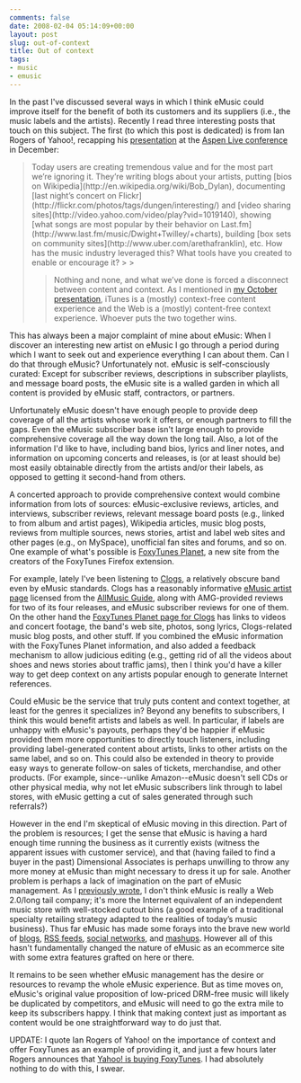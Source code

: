 ```yaml
---
comments: false
date: 2008-02-04 05:14:09+00:00
layout: post
slug: out-of-context
title: Out of context
tags:
- music
- emusic
---
```


In the past I've discussed several ways in which I think eMusic could improve itself for the benefit of both its customers and its suppliers (i.e., the music labels and the artists). Recently I read three interesting posts that touch on this subject. The first (to which this post is dedicated) is from Ian Rogers of Yahoo!, recapping his [presentation](http://www.fistfulayen.com/blog/?p=147) at the [Aspen Live conference](http://www.aspenlive.net/) in December:





<blockquote>Today users are creating tremendous value and for the most part we’re ignoring it. They’re writing blogs about your artists, putting [bios on Wikipedia](http://en.wikipedia.org/wiki/Bob_Dylan), documenting [last night’s concert on Flickr](http://flickr.com/photos/tags/dungen/interesting/) and [video sharing sites](http://video.yahoo.com/video/play?vid=1019140), showing [what songs are most popular by their behavior on Last.fm](http://www.last.fm/music/Dwight+Twilley/+charts), building [box sets on community sites](http://www.uber.com/arethafranklin), etc. How has the music industry leveraged this? What tools have you created to enable or encourage it?
> 
> 

> 
> Nothing and none, and what we’ve done is forced a disconnect between content and context. As I mentioned in [my October presentation](http://www.fistfulayen.com/blog/?p=127), iTunes is a (mostly) context-free content experience and the Web is a (mostly) content-free context experience. Whoever puts the two together wins.
> 
> </blockquote>





This has always been a major complaint of mine about eMusic: When I discover an interesting new artist on eMusic I go through a period during which I want to seek out and experience everything I can about them. Can I do that through eMusic? Unfortunately not. eMusic is self-consciously curated: Except for subscriber reviews, descriptions in subscriber playlists, and message board posts, the eMusic site is a walled garden in which all content is provided by eMusic staff, contractors, or partners.




Unfortunately eMusic doesn't have enough people to provide deep coverage of all the artists whose work it offers, or enough partners to fill the gaps. Even the eMusic subscriber base isn't large enough to provide comprehensive coverage all the way down the long tail. Also, a lot of the information I'd like to have, including band bios, lyrics and liner notes, and information on upcoming concerts and releases, is (or at least should be) most easily obtainable directly from the artists and/or their labels, as opposed to getting it second-hand from others.





A concerted approach to provide comprehensive context would combine information from lots of sources: eMusic-exclusive reviews, articles, and interviews, subscriber reviews, relevant message board posts (e.g., linked to from album and artist pages), Wikipedia articles, music blog posts, reviews from multiple sources, news stories, artist and label web sites and other pages (e.g., on MySpace), unofficial fan sites and forums, and so on. One example of what's possible is [FoxyTunes Planet](http://www.foxytunes.com/planet), a new site from the creators of the FoxyTunes Firefox extension.



For example, lately I've been listening to [Clogs](http://en.wikipedia.org/wiki/Clogs_%28band%29), a relatively obscure band even by eMusic standards. Clogs has a reasonably informative [eMusic artist page](http://www.emusic.com/artist/Clogs-MP3-Download/11648841.html) licensed from the [AllMusic Guide](http://www.allmusic.com/cg/amg.dll?p=amg&sql=32:amg/info_pages/a_about.html), along with AMG-provided reviews for two of its four releases, and eMusic subscriber reviews for one of them. On the other hand the [FoxyTunes Planet page for Clogs](http://www.foxytunes.com/artist/clogs) has links to videos and concert footage, the band's web site, photos, song lyrics, Clogs-related music blog posts, and other stuff. If you combined the eMusic information with the FoxyTunes Planet information, and also added a feedback mechanism to allow judicious editing (e.g., getting rid of all the videos about shoes and news stories about traffic jams), then I think you'd have a killer way to get deep context on any artists popular enough to generate Internet references.





Could eMusic be the service that truly puts content and context together, at least for the genres it specializes in? Beyond any benefits to subscribers, I think this would benefit artists and labels as well. In particular, if labels are unhappy with eMusic's payouts, perhaps they'd be happier if eMusic provided them more opportunities to directly touch listeners, including providing label-generated content about artists, links to other artists on the same label, and so on. This could also be extended in theory to provide easy ways to generate follow-on sales of tickets, merchandise, and other products. (For example, since--unlike Amazon--eMusic doesn't sell CDs or other physical media, why not let eMusic subscribers link through to label stores, with eMusic getting a cut of sales generated through such referrals?)





However in the end I'm skeptical of eMusic moving in this direction. Part of the problem is resources; I get the sense that eMusic is having a hard enough time running the business as it currently exists (witness the apparent issues with customer service), and that (having failed to find a buyer in the past) Dimensional Associates is perhaps unwilling to throw any more money at eMusic than might necessary to dress it up for sale. Another problem is perhaps a lack of imagination on the part of eMusic management. As I [previously wrote](http://swindleeeee.com/2006/09/13/off-with-its-head-emusic-and-the-long-tail/), I don't think eMusic is really a Web 2.0/long tail company; it's more the Internet equivalent of an independent music store with well-stocked cutout bins (a good example of a traditional specialty retailing strategy adapted to the realities of today’s music business). Thus far eMusic has made some forays into the brave new world of [blogs](http://17dots.com/), [RSS feeds](http://www.emusic.com/about/pr/pr20050831.html), [social networks](http://www.emusic.com/about/pr/pr20040922c.html), and [mashups](http://radio.emusic.com/). However all of this hasn't fundamentally changed the nature of eMusic as an ecommerce site with some extra features grafted on here or there.





It remains to be seen whether eMusic management has the desire or resources to revamp the whole eMusic experience. But as time moves on, eMusic's original value proposition of low-priced DRM-free music will likely be duplicated by competitors, and eMusic will need to go the extra mile to keep its subscribers happy. I think that making context just as important as content would be one straightforward way to do just that.





UPDATE: I quote Ian Rogers of Yahoo! on the importance of context and offer FoxyTunes as an example of providing it, and just a few hours later Rogers announces that [Yahoo! is buying FoxyTunes](http://ymusicblog.com/blog/2008/02/04/yahoo-music-rhapsody-and-foxytunes/). I had absolutely nothing to do with this, I swear.
